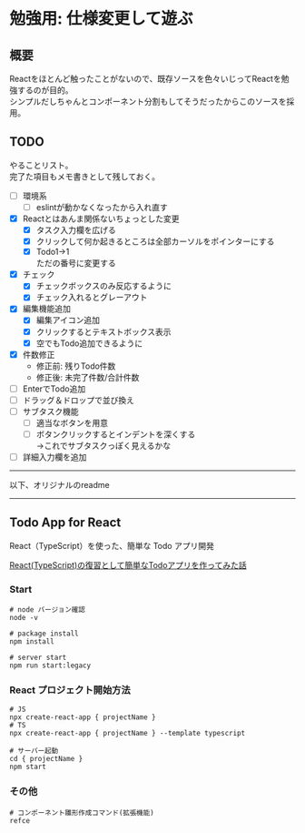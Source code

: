 # 勉強用: 仕様変更して遊ぶ

## 概要

Reactをほとんど触ったことがないので、既存ソースを色々いじってReactを勉強するのが目的。  
シンプルだしちゃんとコンポーネント分割もしてそうだったからこのソースを採用。

## TODO

やることリスト。  
完了た項目もメモ書きとして残しておく。

- [ ] 環境系
    - [ ] eslintが動かなくなったから入れ直す
- [x] Reactとはあんま関係ないちょっとした変更
    - [x] タスク入力欄を広げる
    - [x] クリックして何か起きるところは全部カーソルをポインターにする
    - [x] Todo1→1  
    ただの番号に変更する
- [x] チェック
    - [x] チェックボックスのみ反応するように
    - [x] チェック入れるとグレーアウト
- [x] 編集機能追加
    - [x] 編集アイコン追加
    - [x] クリックするとテキストボックス表示
    - [x] 空でもTodo追加できるように
- [x] 件数修正
    - 修正前: 残りTodo件数
    - 修正後: 未完了件数/合計件数
- [ ] EnterでTodo追加
- [ ] ドラッグ＆ドロップで並び換え
- [ ] サブタスク機能  
    - [ ] 適当なボタンを用意
    - [ ] ボタンクリックするとインデントを深くする  
    →これでサブタスクっぽく見えるかな
- [ ] 詳細入力欄を追加

---

以下、オリジナルのreadme

---

## Todo App for React

React（TypeScript）を使った、簡単な Todo アプリ開発

[React(TypeScript)の復習として簡単なTodoアプリを作ってみた話](https://zenn.dev/grazie/articles/cfb43e4b81a152)

### Start

```shell
# node バージョン確認
node -v

# package install
npm install

# server start
npm run start:legacy
```

### React プロジェクト開始方法

```shell
# JS
npx create-react-app { projectName }
# TS
npx create-react-app { projectName } --template typescript

# サーバー起動
cd { projectName }
npm start
```

### その他

```shell
# コンポーネント雛形作成コマンド(拡張機能)
refce
```
